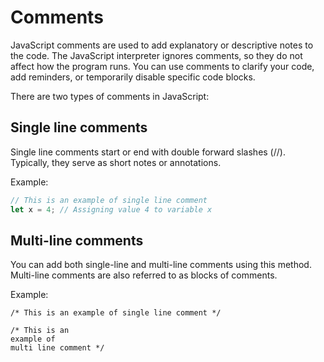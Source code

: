 # Comments
JavaScript comments are used to add explanatory or descriptive notes to the code. The JavaScript interpreter ignores comments, so they do not affect how the program runs. You can use comments to clarify your code, add reminders, or temporarily disable specific code blocks. 

There are two types of comments in JavaScript:

## Single line comments
Single line comments start or end with double forward slashes (//). Typically, they serve as short notes or annotations.

Example:
```javascript
// This is an example of single line comment
let x = 4; // Assigning value 4 to variable x
```

## Multi-line comments
You can add both single-line and multi-line comments using this method. Multi-line comments are also referred to as blocks of comments.

Example:
```
/* This is an example of single line comment */

/* This is an 
example of 
multi line comment */
```
